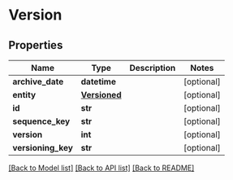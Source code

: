 # Version

## Properties
Name | Type | Description | Notes
------------ | ------------- | ------------- | -------------
**archive_date** | **datetime** |  | [optional] 
**entity** | [**Versioned**](Versioned.md) |  | [optional] 
**id** | **str** |  | [optional] 
**sequence_key** | **str** |  | [optional] 
**version** | **int** |  | [optional] 
**versioning_key** | **str** |  | [optional] 

[[Back to Model list]](../README.md#documentation-for-models) [[Back to API list]](../README.md#documentation-for-api-endpoints) [[Back to README]](../README.md)


